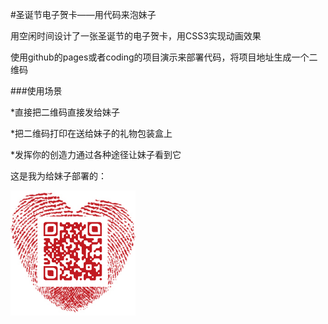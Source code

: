#圣诞节电子贺卡——用代码来泡妹子

用空闲时间设计了一张圣诞节的电子贺卡，用CSS3实现动画效果

使用github的pages或者coding的项目演示来部署代码，将项目地址生成一个二维码

###使用场景

*直接把二维码直接发给妹子

*把二维码打印在送给妹子的礼物包装盒上

*发挥你的创造力通过各种途径让妹子看到它

这是我为给妹子部署的：

<img src="qrcode.png" width="200">

